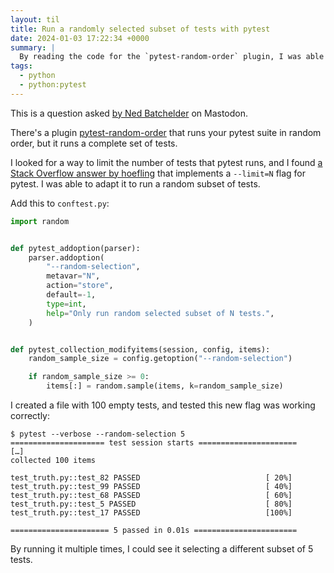 ```yaml
---
layout: til
title: Run a randomly selected subset of tests with pytest
date: 2024-01-03 17:22:34 +0000
summary: |
  By reading the code for the `pytest-random-order` plugin, I was able to write a new plugin that runs a random subset of tests.
tags:
  - python
  - python:pytest
---
```

This is a question asked [by Ned Batchelder][nedbat] on Mastodon.

There's a plugin [pytest-random-order] that runs your pytest suite in random order, but it runs a complete set of tests.

I looked for a way to limit the number of tests that pytest runs, and I found [a Stack Overflow answer by hoefling][hoefling] that implements a `--limit=N` flag for pytest.
I was able to adapt it to run a random subset of tests.

Add this to `conftest.py`:

```python
import random


def pytest_addoption(parser):
    parser.addoption(
        "--random-selection",
        metavar="N",
        action="store",
        default=-1,
        type=int,
        help="Only run random selected subset of N tests.",
    )


def pytest_collection_modifyitems(session, config, items):
    random_sample_size = config.getoption("--random-selection")

    if random_sample_size >= 0:
        items[:] = random.sample(items, k=random_sample_size)
```

I created a file with 100 empty tests, and tested this new flag was working correctly:

```console
$ pytest --verbose --random-selection 5
===================== test session starts ======================
[…]
collected 100 items

test_truth.py::test_82 PASSED                            [ 20%]
test_truth.py::test_99 PASSED                            [ 40%]
test_truth.py::test_68 PASSED                            [ 60%]
test_truth.py::test_5 PASSED                             [ 80%]
test_truth.py::test_17 PASSED                            [100%]

====================== 5 passed in 0.01s =======================
```

By running it multiple times, I could see it selecting a different subset of 5 tests.

[nedbat]: https://hachyderm.io/@nedbat/111692835374984900
[pytest-random-order]: https://github.com/jbasko/pytest-random-order
[hoefling]: https://stackoverflow.com/a/56699824/1558022
